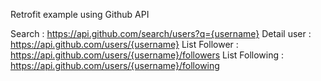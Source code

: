 Retrofit example using Github API

Search : https://api.github.com/search/users?q={username}
Detail user : https://api.github.com/users/{username}
List Follower : https://api.github.com/users/{username}/followers
List Following : https://api.github.com/users/{username}/following
